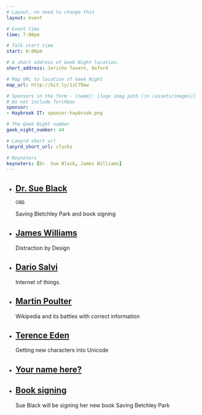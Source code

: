 ```yaml
---
# Layout, no need to change this
layout: event

# Event time
time: 7:00pm

# Talk start time 
start: 8:00pm

# A short address of Geek Night location. 
short_address: Jericho Tavern, Oxford

# Map URL to location of Geek Night
map_url: http://bit.ly/1zC79aw

# Sponsors in the form - [name]: [logo imag path (in /assets/images)]
# Do not include Torchbox
sponsor:
- Haybrook IT: sponsor-haybrook.png

# The Geek Night number
geek_night_number: 44

# Lanyrd short url
lanyrd_short_url: cfyzkz

# Keynoters
keynoters: [Dr. Sue Black, James Williams]
---
```


<ul class="keynotes">
     <li itemprop="performer" itemscope="itemscope" itemtype="http://schema.org/Person">
        <a href="https://unbound.co.uk/books/saving-bletchley-park"><h2 itemprop="name">Dr. Sue Black</h2><sub>OBE</sub></a>
        <p>Saving Bletchley Park and book signing</p>
        <!--
        <div class="downloads">
            <a href="/">Slides</a>
        </div> -->
    </li>
    <li itemprop="performer" itemscope="itemscope" itemtype="http://schema.org/Person">
        <a href="http://www.oii.ox.ac.uk/people/?id=275"><h2 itemprop="name">James Williams</h2></a>
        <p>Distraction by Design</p>
        <!--
        <div class="downloads">
            <a href="/">Slides</a>
        </div> -->
    </li>
</ul>

<ul class="microslots">
    <li itemprop="performer" itemscope="itemscope" itemtype="http://schema.org/Person">
        <a href="https://bochovj.wordpress.com/2015/04/06/piot-a-picopersonal-internet-of-thing-diy-platform/" itemprop="url"><h2 itemprop="name">Dario Salvi</h2></a>
        <p>Internet of things.</p>
    </li>
    <li itemprop="performer" itemscope="itemscope" itemtype="http://schema.org/Person">
        <a href="" itemprop="url"><h2 itemprop="name">Martin Poulter</h2></a>
        <p>Wikipedia and its battles with correct information</p>
    </li>
    <li itemprop="performer" itemscope="itemscope" itemtype="http://schema.org/Person">
        <a href="http://unicodepowersymbol.com/" itemprop="url"><h2 itemprop="name">Terence Eden</h2></a>
        <p>Getting new characters into Unicode</p>
    </li>
    <li itemprop="performer" itemscope="itemscope" itemtype="http://schema.org/Person">
        <a href="" itemprop="url"><h2 itemprop="name">Your name here?</h2></a>
        <p></p>
    </li>
    <li itemprop="performer" itemscope="itemscope" itemtype="http://schema.org/Person">
        <a href="https://unbound.co.uk/books/saving-bletchley-park" itemprop="url"><h2 itemprop="name">Book signing</h2></a>
        <p>Sue Black will be signing her new book Saving Betchley Park</p>
    </li>
</ul>


